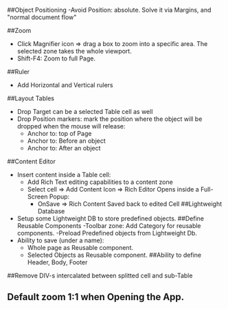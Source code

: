 ##Object Positioning
-Avoid Position: absolute. Solve it via Margins, and "normal document flow"

##Zoom
- Click Magnifier icon => drag a box to zoom into a specific area. The selected zone takes the whole viewport.
- Shift-F4: Zoom to full Page.

##Ruler
- Add Horizontal and Vertical rulers

##Layout Tables
- Drop Target can be a selected Table cell as well
- Drop Position markers: mark the position where the object will be dropped when the mouse will release:
  - Anchor to: top of Page
  - Anchor to: Before an object
  - Anchor to: After an object

##Content Editor
- Insert content inside a Table cell:
  - Add Rich Text editing capabilities to a content zone
  - Select cell => Add Content Icon => Rich Editor Opens inside a Full-Screen Popup:
    - OnSave => Rich Content Saved back to edited Cell
##Lightweight Database
- Setup some Lightweight DB to store predefined objects.
##Define Reusable Components
-Toolbar zone: Add Category for reusable components.
-Preload Predefined objects from Lightweight Db.
- Ability to save (under a name):
  - Whole page as Reusable component.
  - Selected Objects as Reusable component.
##Ability to define Header, Body, Footer

##Remove DIV-s intercalated between splitted cell and sub-Table
## Default zoom 1:1 when Opening the App.

 
